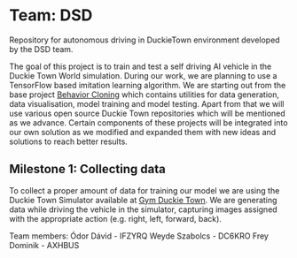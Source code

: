 # Team: DSD
Repository for autonomous driving in DuckieTown environment developed by the DSD team.

The goal of this project is to train and test a self driving AI vehicle in the Duckie Town World simulation. During our work, we are planning to use a TensorFlow based imitation learning algorithm. We are starting out from the base project [Behavior Cloning](https://github.com/duckietown/challenge-aido_LF-baseline-behavior-cloning) which contains utilities for data generation, data visualisation, model training and model testing. Apart from that we will use various open source Duckie Town repositories which will be mentioned as we advance. Certain components of these projects will be integrated into our own solution as we modified and expanded them with new ideas and solutions to reach better results.

## Milestone 1: Collecting data

To collect a proper amount of data for training our model we are using the Duckie Town Simulator available at [Gym Duckie Town](https://github.com/duckietown/gym-duckietown). We are generating data while driving the vehicle in the simulator, capturing images assigned with the appropriate action (e.g. right, left, forward, back).

Team members:
Ódor Dávid - IFZYRQ
Weyde Szabolcs - DC6KRO
Frey Dominik - AXHBUS

